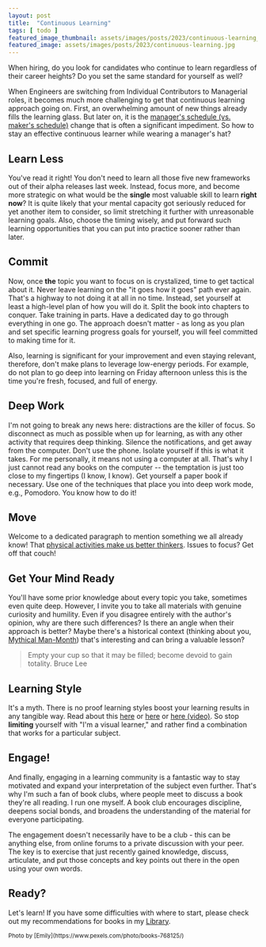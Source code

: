 ```yaml
---
layout: post
title:  "Continuous Learning"
tags: [ todo ]
featured_image_thumbnail: assets/images/posts/2023/continuous-learning_thumbnail.jpg 
featured_image: assets/images/posts/2023/continuous-learning.jpg
---
```


When hiring, do you look for candidates who continue to learn regardless of their career heights? Do you set the same standard for yourself as well?

<!--more-->

When Engineers are switching from Individual Contributors to Managerial roles, it becomes much more challenging to get that continuous learning approach going on. First, an overwhelming amount of new things already fills the learning glass. But later on, it is the [manager's schedule (vs. maker's schedule)](http://paulgraham.com/makersschedule.html) change that is often a significant impediment. So how to stay an effective continuous learner while wearing a manager's hat?

## Learn Less

You've read it right! You don't need to learn all those five new frameworks out of their alpha releases last week. Instead, focus more, and become more strategic on what would be the **single** most valuable skill to learn **right now**? It is quite likely that your mental capacity got seriously reduced for yet another item to consider, so limit stretching it further with unreasonable learning goals. Also, choose the timing wisely, and put forward such learning opportunities that you can put into practice sooner rather than later. 

## Commit

Now, once **the** topic you want to focus on is crystalized, time to get tactical about it. Never leave learning on the "it goes how it goes" path ever again. That's a highway to not doing it at all in no time. Instead, set yourself at least a high-level plan of how you will do it. Split the book into chapters to conquer. Take training in parts. Have a dedicated day to go through everything in one go. The approach doesn't matter - as long as you plan and set specific learning progress goals for yourself, you will feel committed to making time for it.

Also, learning is significant for your improvement and even staying relevant, therefore, don't make plans to leverage low-energy periods. For example, do not plan to go deep into learning on Friday afternoon unless this is the time you're fresh, focused, and full of energy. 

## Deep Work

I'm not going to break any news here: distractions are the killer of focus. So disconnect as much as possible when up for learning, as with any other activity that requires deep thinking. Silence the notifications, and get away from the computer. Don't use the phone. Isolate yourself if this is what it takes. For me personally, it means not using a computer at all. That's why I just cannot read any books on the computer -- the temptation is just too close to my fingertips (I know, I know). Get yourself a paper book if necessary. Use one of the techniques that place you into deep work mode, e.g., Pomodoro. You know how to do it!

## Move

Welcome to a dedicated paragraph to mention something we all already know! That [physical activities make us better thinkers](https://journals.lww.com/acsm-msse/Fulltext/2019/06000/Physical_Activity,_Cognition,_and_Brain_Outcomes_.19.aspx). Issues to focus? Get off that couch!

## Get Your Mind Ready

You'll have some prior knowledge about every topic you take, sometimes even quite deep. However, I invite you to take all materials with genuine curiosity and humility. Even if you disagree entirely with the author's opinion, why are there such differences? Is there an angle when their approach is better? Maybe there's a historical context (thinking about you, [Mythical Man-Month](https://www.goodreads.com/book/show/13629.The_Mythical_Man_Month)) that's interesting and can bring a valuable lesson?

> Empty your cup so that it may be filled; become devoid to gain totality. Bruce Lee 

## Learning Style

It's a myth. There is no proof learning styles boost your learning results in any tangible way. Read about this [here](https://www.educationnext.org/stubborn-myth-learning-styles-state-teacher-license-prep-materials-debunked-theory/) or [here](https://sciencebasedmedicine.org/brain-based-learning-myth-versus-reality-testing-learning-styles-and-dual-coding/) or [here (video)](https://youtu.be/rhgwIhB58PA). So stop **limiting** yourself with "I'm a visual learner," and rather find a combination that works for a particular subject.

## Engage!

And finally, engaging in a learning community is a fantastic way to stay motivated and expand your interpretation of the subject even further. That's why I'm such a fan of book clubs, where people meet to discuss a book they're all reading. I run one myself. A book club 
 encourages discipline, deepens social bonds, and broadens the understanding of the material for everyone participating. 

The engagement doesn't necessarily have to be a club - this can be anything else, from online forums to a private discussion with your peer. The key is to exercise that just recently gained knowledge, discuss, articulate, and put those concepts and key points out there in the open using your own words.

## Ready?

Let's learn! If you have some difficulties with where to start, please check out my recommendations for books in my [Library](/library).

<small>
  Photo by [Emily](https://www.pexels.com/photo/books-768125/)
</small>